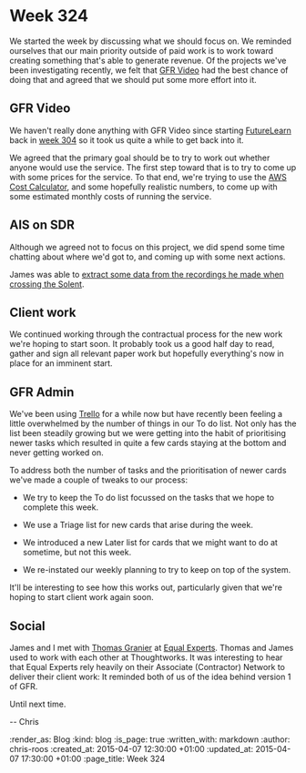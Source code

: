 Week 324
========

We started the week by discussing what we should focus on. We reminded ourselves that our main priority outside of paid work is to work toward creating something that's able to generate revenue. Of the projects we've been investigating recently, we felt that [GFR Video][] had the best chance of doing that and agreed that we should put some more effort into it.

## GFR Video

We haven't really done anything with GFR Video since starting [FutureLearn][] back in [week 304][] so it took us quite a while to get back into it.

We agreed that the primary goal should be to try to work out whether anyone would use the service. The first step toward that is to try to come up with some prices for the service. To that end, we're trying to use the [AWS Cost Calculator][], and some hopefully realistic numbers, to come up with some estimated monthly costs of running the service.

## AIS on SDR

Although we agreed not to focus on this project, we did spend some time chatting about where we'd got to, and coming up with some next actions.

James was able to [extract some data from the recordings he made when crossing the Solent][extracing-solent-ais-data].

## Client work

We continued working through the contractual process for the new work we're hoping to start soon. It probably took us a good half day to read, gather and sign all relevant paper work but hopefully everything's now in place for an imminent start.

## GFR Admin

We've been using [Trello][] for a while now but have recently been feeling a little overwhelmed by the number of things in our To do list. Not only has the list been steadily growing but we were getting into the habit of prioritising newer tasks which resulted in quite a few cards staying at the bottom and never getting worked on.

To address both the number of tasks and the prioritisation of newer cards we've made a couple of tweaks to our process:

* We try to keep the To do list focussed on the tasks that we hope to complete this week.

* We use a Triage list for new cards that arise during the week.

* We introduced a new Later list for cards that we might want to do at sometime, but not this week.

* We re-instated our weekly planning to try to keep on top of the system.

It'll be interesting to see how this works out, particularly given that we're hoping to start client work again soon.

## Social

James and I met with [Thomas Granier][] at [Equal Experts][]. Thomas and James used to work with each other at Thoughtworks. It was interesting to hear that Equal Experts rely heavily on their Associate (Contractor) Network to deliver their client work: It reminded both of us of the idea behind version 1 of GFR.

Until next time.

-- Chris

[AWS Cost Calculator]: http://calculator.s3.amazonaws.com/index.html
[extracing-solent-ais-data]: https://github.com/freerange/ais-on-sdr/wiki/Capturing-raw-AIS-data-using-rtl_fm-and-decoding-using-aisdecoder
[Equal Experts]: http://www.equalexperts.com/
[FutureLearn]: https://www.futurelearn.com/
[GFR Video]: https://video.gofreerange.com/about
[Thomas Granier]: https://uk.linkedin.com/in/thomasgranier
[Trello]: https://trello.com/
[week 304]: /week-304

:render_as: Blog
:kind: blog
:is_page: true
:written_with: markdown
:author: chris-roos
:created_at: 2015-04-07 12:30:00 +01:00
:updated_at: 2015-04-07 17:30:00 +01:00
:page_title: Week 324
